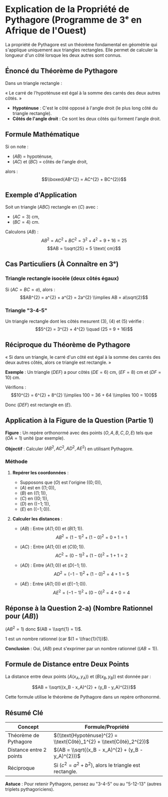 # Explication de la Propriété de Pythagore (Programme de 3ᵉ en Afrique de l'Ouest)

La propriété de Pythagore est un théorème fondamental en géométrie qui s'applique uniquement aux triangles rectangles. Elle permet de calculer la longueur d'un côté lorsque les deux autres sont connus.

## Énoncé du Théorème de Pythagore

Dans un triangle rectangle :

« Le carré de l'hypoténuse est égal à la somme des carrés des deux autres côtés. »

- **Hypoténuse** : C'est le côté opposé à l'angle droit (le plus long côté du triangle rectangle).
- **Côtés de l'angle droit** : Ce sont les deux côtés qui forment l'angle droit.

## Formule Mathématique

Si on note :
- $(AB)$ = hypoténuse,
- $(AC)$ et $(BC)$ = côtés de l'angle droit,

alors : $$\\boxed{AB^{2} = AC^{2} + BC^{2}}$$

## Exemple d'Application

Soit un triangle $(ABC)$ rectangle en $(C)$ avec :
- $(AC = 3)$ cm,
- $(BC = 4)$ cm.

Calculons $(AB)$ : 
$$AB^{2} = AC^{2} + BC^{2} = 3^{2} + 4^{2} = 9 + 16 = 25$$
$$AB = \\sqrt{25} = 5 \\text{ cm}$$

## Cas Particuliers (À Connaître en 3ᵉ)

### Triangle rectangle isocèle (deux côtés égaux)
Si $(AC = BC = a)$, alors :
$$AB^{2} = a^{2} + a^{2} = 2a^{2} \\implies AB = a\\sqrt{2}$$

### Triangle "3-4-5"
Un triangle rectangle dont les côtés mesurent $(3)$, $(4)$ et $(5)$ vérifie :
$$5^{2} = 3^{2} + 4^{2} \\quad (25 = 9 + 16)$$

## Réciproque du Théorème de Pythagore

« Si dans un triangle, le carré d'un côté est égal à la somme des carrés des deux autres côtés, alors ce triangle est rectangle. »

**Exemple** : Un triangle $(DEF)$ a pour côtés $(DE = 6)$ cm, $(EF = 8)$ cm et $(DF = 10)$ cm.

Vérifions : 
$$10^{2} = 6^{2} + 8^{2} \\implies 100 = 36 + 64 \\implies 100 = 100$$

Donc $(DEF)$ est rectangle en $(E)$.

## Application à la Figure de la Question (Partie 1)

**Figure** : Un repère orthonormé avec des points $(O, A, B, C, D, E)$ tels que $(OA = 1)$ unité (par exemple).

**Objectif** : Calculer $(AB^{2}, AC^{2}, AD^{2}, AE^{2})$ en utilisant Pythagore.

### Méthode

1. **Repérer les coordonnées** :
   - Supposons que $(O)$ est l'origine $((0;0))$,
   - $(A)$ est en $((1;0))$,
   - $(B)$ en $((1;1))$,
   - $(C)$ en $((0;1))$,
   - $(D)$ en $((-1;1))$,
   - $(E)$ en $((-1;0))$.

2. **Calculer les distances** :
   - $(AB)$ : Entre $(A(1;0))$ et $(B(1;1))$.
     $$AB^{2} = (1-1)^{2} + (1-0)^{2} = 0 + 1 = 1$$
   
   - $(AC)$ : Entre $(A(1;0))$ et $(C(0;1))$.
     $$AC^{2} = (0-1)^{2} + (1-0)^{2} = 1 + 1 = 2$$
   
   - $(AD)$ : Entre $(A(1;0))$ et $(D(-1;1))$.
     $$AD^{2} = (-1-1)^{2} + (1-0)^{2} = 4 + 1 = 5$$
   
   - $(AE)$ : Entre $(A(1;0))$ et $(E(-1;0))$.
     $$AE^{2} = (-1-1)^{2} + (0-0)^{2} = 4 + 0 = 4$$

## Réponse à la Question 2-a) (Nombre Rationnel pour $(AB)$)

$(AB^{2} = 1)$ donc $(AB = \\sqrt{1} = 1)$.

1 est un nombre rationnel (car $(1 = \\frac{1}{1})$).

**Conclusion** : Oui, $(AB)$ peut s'exprimer par un nombre rationnel $((AB = 1))$.

## Formule de Distance entre Deux Points

La distance entre deux points $(A(x_A, y_A))$ et $(B(x_B, y_B))$ est donnée par :

$$AB = \\sqrt{(x_B - x_A)^{2} + (y_B - y_A)^{2}}$$

Cette formule utilise le théorème de Pythagore dans un repère orthonormé.

## Résumé Clé

| Concept | Formule/Propriété |
|---------|-------------------|
| Théorème de Pythagore | $(\\text{Hypoténuse}^{2} = \\text{Côté}_1^{2} + \\text{Côté}_2^{2})$ |
| Distance entre 2 points | $(AB = \\sqrt{(x_B - x_A)^{2} + (y_B - y_A)^{2}})$ |
| Réciproque | Si $(c^{2} = a^{2} + b^{2})$, alors le triangle est rectangle. |

**Astuce** : Pour retenir Pythagore, pensez au "3-4-5" ou au "5-12-13" (autres triplets pythagoriciens).
